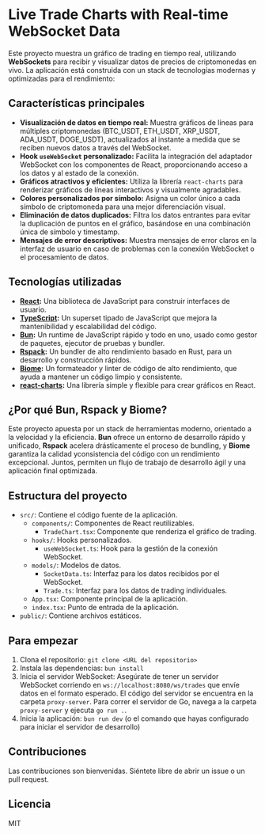 # Live Trade Charts with Real-time WebSocket Data

Este proyecto muestra un gráfico de trading en tiempo real, utilizando **WebSockets**
para recibir y visualizar datos de precios de criptomonedas en vivo. La aplicación
está construida con un stack de tecnologías modernas y optimizadas para el rendimiento:

## Características principales

- **Visualización de datos en tiempo real:** Muestra gráficos de líneas para múltiples
  criptomonedas (BTC_USDT, ETH_USDT, XRP_USDT, ADA_USDT, DOGE_USDT), actualizados
  al instante a medida que se reciben nuevos datos a través del WebSocket.
- **Hook `useWebSocket` personalizado:** Facilita la integración del adaptador WebSocket
  con los componentes de React, proporcionando acceso a los datos y al estado de
  la conexión.
- **Gráficos atractivos y eficientes:** Utiliza la librería `react-charts` para renderizar
  gráficos de líneas interactivos y visualmente agradables.
- **Colores personalizados por símbolo:** Asigna un color único a cada símbolo de
  criptomoneda para una mejor diferenciación visual.
- **Eliminación de datos duplicados:** Filtra los datos entrantes para evitar la
  duplicación de puntos en el gráfico, basándose en una combinación única de
  símbolo y timestamp.
- **Mensajes de error descriptivos:** Muestra mensajes de error claros en la
  interfaz de usuario en caso de problemas con la conexión WebSocket o el
  procesamiento de datos.

## Tecnologías utilizadas

- **[React](https://reactjs.org/):** Una biblioteca de JavaScript para construir
  interfaces de usuario.
- **[TypeScript](https://www.typescriptlang.org/):** Un superset tipado de
  JavaScript que mejora la mantenibilidad y escalabilidad del código.
- **[Bun](https://bun.sh/):** Un runtime de JavaScript rápido y todo en uno,
  usado como gestor de paquetes, ejecutor de pruebas y bundler.
- **[Rspack](https://www.rspack.dev/):** Un bundler de alto rendimiento
  basado en Rust, para un desarrollo y construcción rápidos.
- **[Biome](https://biomejs.dev/):** Un formateador y linter de código de alto rendimiento,
  que ayuda a mantener un código limpio y consistente.
- **[react-charts](https://www.npmjs.com/package/react-charts):** Una librería
  simple y flexible para crear gráficos en React.

## ¿Por qué Bun, Rspack y Biome?

Este proyecto apuesta por un stack de herramientas moderno, orientado a
la velocidad y la eficiencia. **Bun** ofrece un entorno de desarrollo rápido
y unificado, **Rspack** acelera drásticamente el proceso de bundling, y
**Biome** garantiza la calidad yconsistencia del código con un rendimiento excepcional.
Juntos, permiten un flujo de trabajo de desarrollo ágil y una aplicación final optimizada.

## Estructura del proyecto

- `src/`: Contiene el código fuente de la aplicación.
  - `components/`: Componentes de React reutilizables.
    - `TradeChart.tsx`: Componente que renderiza el gráfico de trading.
  - `hooks/`: Hooks personalizados.
    - `useWebSocket.ts`: Hook para la gestión de la conexión WebSocket.
  - `models/`: Modelos de datos.
    - `SocketData.ts`: Interfaz para los datos recibidos por el WebSocket.
    - `Trade.ts`: Interfaz para los datos de trading individuales.
  - `App.tsx`: Componente principal de la aplicación.
  - `index.tsx`: Punto de entrada de la aplicación.
- `public/`: Contiene archivos estáticos.

## Para empezar

1. Clona el repositorio: `git clone <URL del repositorio>`
2. Instala las dependencias: `bun install`
3. Inicia el servidor WebSocket: Asegúrate de tener un servidor WebSocket
   corriendo en `ws://localhost:8080/ws/trades` que envíe datos en el formato
   esperado. El código del servidor se encuentra en la carpeta `proxy-server`.
   Para correr el servidor de Go, navega a la carpeta `proxy-server` y ejecuta
   `go run .`.
4. Inicia la aplicación: `bun run dev` (o el comando que hayas configurado para iniciar
   el servidor de desarrollo)

## Contribuciones

Las contribuciones son bienvenidas. Siéntete libre de abrir un issue o un pull
request.

## Licencia

MIT
